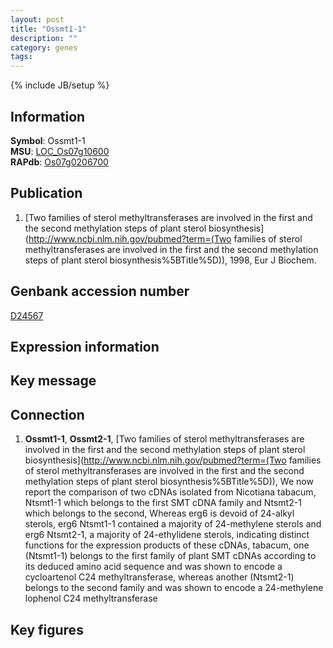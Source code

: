 ```yaml
---
layout: post
title: "Ossmt1-1"
description: ""
category: genes
tags: 
---
```

{% include JB/setup %}

## Information
__Symbol__: Ossmt1-1  
__MSU__: [LOC_Os07g10600](http://rice.plantbiology.msu.edu/cgi-bin/ORF_infopage.cgi?orf=LOC_Os07g10600)  
__RAPdb__: [Os07g0206700](http://rapdb.dna.affrc.go.jp/viewer/gbrowse_details/irgsp1?name=Os07g0206700)  

## Publication
1. [Two families of sterol methyltransferases are involved in the first and the second methylation steps of plant sterol biosynthesis](http://www.ncbi.nlm.nih.gov/pubmed?term=(Two families of sterol methyltransferases are involved in the first and the second methylation steps of plant sterol biosynthesis%5BTitle%5D)), 1998, Eur J Biochem.

## Genbank accession number
[D24567](http://www.ncbi.nlm.nih.gov/nuccore/D24567)

## Expression information

## Key message

## Connection
1. __Ossmt1-1__, __Ossmt2-1__, [Two families of sterol methyltransferases are involved in the first and the second methylation steps of plant sterol biosynthesis](http://www.ncbi.nlm.nih.gov/pubmed?term=(Two families of sterol methyltransferases are involved in the first and the second methylation steps of plant sterol biosynthesis%5BTitle%5D)),  We now report the comparison of two cDNAs isolated from Nicotiana tabacum, Ntsmt1-1 which belongs to the first SMT cDNA family and Ntsmt2-1 which belongs to the second, Whereas erg6 is devoid of 24-alkyl sterols, erg6 Ntsmt1-1 contained a majority of 24-methylene sterols and erg6 Ntsmt2-1, a majority of 24-ethylidene sterols, indicating distinct functions for the expression products of these cDNAs, tabacum, one (Ntsmt1-1) belongs to the first family of plant SMT cDNAs according to its deduced amino acid sequence and was shown to encode a cycloartenol C24 methyltransferase, whereas another (Ntsmt2-1) belongs to the second family and was shown to encode a 24-methylene lophenol C24 methyltransferase

## Key figures


